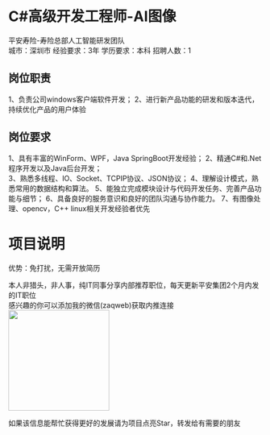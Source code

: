 # C#高级开发工程师-AI图像
平安寿险-寿险总部人工智能研发团队  
城市：深圳市 经验要求：3年 学历要求：本科  招聘人数：1

## 岗位职责
1、负责公司windows客户端软件开发；
 2、进行新产品功能的研发和版本迭代，持续优化产品的用户体验

## 岗位要求
1、具有丰富的WinForm、WPF，Java SpringBoot开发经验； 
 2、精通C#和.Net程序开发以及Java后台开发；  
 3、熟悉多线程、IO、Socket、TCPIP协议、JSON协议；
 4、理解设计模式，熟悉常用的数据结构和算法。
 5、能独立完成模块设计与代码开发任务、完善产品功能与细节； 
 6、具备良好的服务意识和良好的团队沟通与协作能力。
 7、有图像处理、opencv，C++ linux相关开发经验者优先

# 项目说明

优势：免打扰，无需开放简历

本人非猎头，非人事，纯IT同事分享内部推荐职位，每天更新平安集团2个月内发的IT职位  
感兴趣的你可以添加我的微信(zaqweb)获取内推连接  
<img src="https://github.com/zaqweb/PA-IT-JOBS/blob/master/WechatICode.jpeg"  height="200" width="200">

如果该信息能帮忙获得更好的发展请为项目点亮Star，转发给有需要的朋友




